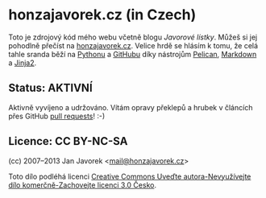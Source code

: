 # honzajavorek.cz (in Czech)

Toto je zdrojový kód mého webu včetně blogu _Javorové lístky_. Můžeš si jej pohodlně
přečíst na [honzajavorek.cz][site]. Velice hrdě se hlásím k tomu, že celá
tahle sranda běží na [Pythonu][python] a [GitHubu][github] díky nástrojům [Pelican][pelican],
[Markdown][markdown] a [Jinja2][jinja].

## Status: AKTIVNÍ

Aktivně vyvíjeno a udržováno. Vítám opravy překlepů a hrubek v článcích přes GitHub [pull requests][pull_requests]! :-)

## Licence: CC BY-NC-SA

(cc) 2007–2013 Jan Javorek &lt;<a
href="mailto:mail&#64;honzajavorek.cz">mail&#64;honzajavorek.cz</a>&gt;

Toto dílo podléhá licenci [Creative Commons Uveďte autora-Nevyužívejte dílo komerčně-Zachovejte licenci 3.0 Česko](https://creativecommons.org/licenses/by-nc-sa/3.0/cz/).


[python]: http://www.python.org
[github]: http://pages.github.com/
[site]: http://www.honzajavorek.cz
[pelican]: https://github.com/ametaireau/pelican
[markdown]: http://daringfireball.net/projects/markdown/
[jinja]: http://jinja.pocoo.org/
[pull_requests]: http://help.github.com/send-pull-requests/

